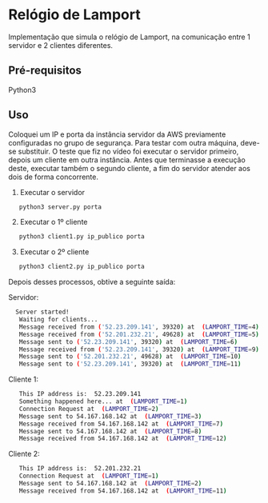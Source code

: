 # Relógio de Lamport

Implementação que simula o relógio de Lamport, na comunicação entre 1 servidor e 2 clientes diferentes. 

## Pré-requisitos
Python3

## Uso
Coloquei um IP e porta da instância servidor da AWS previamente configuradas no grupo de segurança. Para testar com outra máquina, deve-se substituir.
O teste que fiz no vídeo foi executar o servidor primeiro, depois um cliente em outra instância. Antes que terminasse a execução deste, executar também o segundo cliente, a fim do servidor atender aos dois de forma concorrente.

1. Executar o servidor
```bash
   python3 server.py porta
```

2. Executar o 1º cliente
```bash
   python3 client1.py ip_publico porta
```
3. Executar o 2º cliente
```bash
   python3 client2.py ip_publico porta
```
Depois desses processos, obtive a seguinte saída:

Servidor:
```bash
  Server started!
   Waiting for clients...
   Message received from ('52.23.209.141', 39320) at  (LAMPORT_TIME=4)
   Message received from ('52.201.232.21', 49628) at  (LAMPORT_TIME=5)
   Message sent to ('52.23.209.141', 39320) at  (LAMPORT_TIME=6)
   Message received from ('52.23.209.141', 39320) at  (LAMPORT_TIME=9)
   Message sent to ('52.201.232.21', 49628) at  (LAMPORT_TIME=10)
   Message sent to ('52.23.209.141', 39320) at  (LAMPORT_TIME=11)
```

Cliente 1:
```bash
   This IP address is:  52.23.209.141
   Something happened here... at  (LAMPORT_TIME=1)
   Connection Request at  (LAMPORT_TIME=2)
   Message sent to 54.167.168.142 at  (LAMPORT_TIME=3)
   Message received from 54.167.168.142 at  (LAMPORT_TIME=7)
   Message sent to 54.167.168.142 at  (LAMPORT_TIME=8)
   Message received from 54.167.168.142 at  (LAMPORT_TIME=12)
```

Cliente 2:
```bash
   This IP address is:  52.201.232.21
   Connection Request at  (LAMPORT_TIME=1)
   Message sent to 54.167.168.142 at  (LAMPORT_TIME=2)
   Message received from 54.167.168.142 at  (LAMPORT_TIME=11)
```
